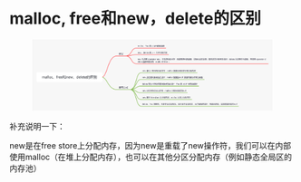 # malloc, free和new，delete的区别

<figure><img src="../../.gitbook/assets/malloc、free和new、delete的区别.png" alt=""><figcaption></figcaption></figure>



补充说明一下：

new是在free store上分配内存，因为new是重载了new操作符，我们可以在内部使用malloc（在堆上分配内存），也可以在其他分区分配内存（例如静态全局区的内存池）

